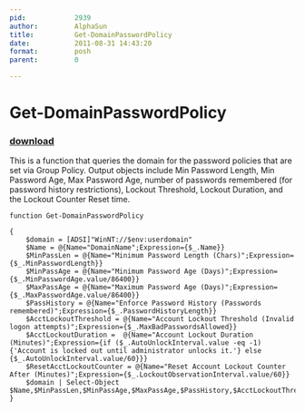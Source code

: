 ```yaml
---
pid:            2939
author:         AlphaSun
title:          Get-DomainPasswordPolicy
date:           2011-08-31 14:43:20
format:         posh
parent:         0

---
```


# Get-DomainPasswordPolicy

### [download](//scripts/2939.ps1)

This is a function that queries the domain for the password policies that are set via Group Policy. Output objects include Min Password Length, Min Password Age, Max Password Age, number of passwords remembered (for password history restrictions), Lockout Threshold, Lockout Duration, and the Lockout Counter Reset time.

```posh
function Get-DomainPasswordPolicy  

{
	$domain = [ADSI]"WinNT://$env:userdomain"
	$Name = @{Name="DomainName";Expression={$_.Name}}
	$MinPassLen = @{Name="Minimum Password Length (Chars)";Expression={$_.MinPasswordLength}}
	$MinPassAge = @{Name="Minimum Password Age (Days)";Expression={$_.MinPasswordAge.value/86400}}
	$MaxPassAge = @{Name="Maximum Password Age (Days)";Expression={$_.MaxPasswordAge.value/86400}}
	$PassHistory = @{Name="Enforce Password History (Passwords remembered)";Expression={$_.PasswordHistoryLength}}
	$AcctLockoutThreshold = @{Name="Account Lockout Threshold (Invalid logon attempts)";Expression={$_.MaxBadPasswordsAllowed}}
	$AcctLockoutDuration =  @{Name="Account Lockout Duration (Minutes)";Expression={if ($_.AutoUnlockInterval.value -eq -1) {'Account is locked out until administrator unlocks it.'} else {$_.AutoUnlockInterval.value/60}}}
	$ResetAcctLockoutCounter = @{Name="Reset Account Lockout Counter After (Minutes)";Expression={$_.LockoutObservationInterval.value/60}}
	$domain | Select-Object $Name,$MinPassLen,$MinPassAge,$MaxPassAge,$PassHistory,$AcctLockoutThreshold,$AcctLockoutDuration,$ResetAcctLockoutCounter
}
```
